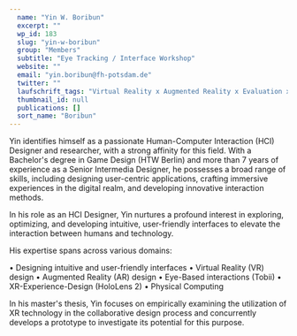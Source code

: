 ```yaml
---
  name: "Yin W. Boribun"
  excerpt: ""
  wp_id: 183
  slug: "yin-w-boribun"
  group: "Members"
  subtitle: "Eye Tracking / Interface Workshop"
  website: ""
  email: "yin.boribun@fh-potsdam.de"
  twitter: ""
  laufschrift_tags: "Virtual Reality x Augmented Reality x Evaluation x Physical Computing"
  thumbnail_id: null
  publications: []
  sort_name: "Boribun"
---
```

Yin identifies himself as a passionate Human-Computer Interaction (HCI) Designer and researcher, with a strong affinity for this field. With a Bachelor's degree in Game Design (HTW Berlin) and more than 7 years of experience as a Senior Intermedia Designer, he possesses a broad range of skills, including designing user-centric applications, crafting immersive experiences in the digital realm, and developing innovative interaction methods.

In his role as an HCI Designer, Yin nurtures a profound interest in exploring, optimizing, and developing intuitive, user-friendly interfaces to elevate the interaction between humans and technology.

His expertise spans across various domains:

• Designing intuitive and user-friendly interfaces 
• Virtual Reality (VR) design 
• Augmented Reality (AR) design 
• Eye-Based interactions (Tobii) 
• XR-Experience-Design (HoloLens 2) 
• Physical Computing

In his master's thesis, Yin focuses on empirically examining the utilization of XR technology in the collaborative design process and concurrently develops a prototype to investigate its potential for this purpose.

